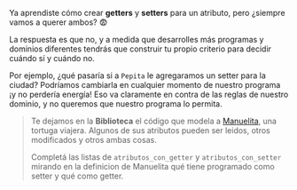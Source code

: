 Ya aprendiste cómo crear **getters** y **setters** para un atributo, pero ¿siempre vamos a querer ambos? :fearful:

La respuesta es que no, y a medida que desarrolles más programas y dominios diferentes tendrás que construir tu propio criterio para decidir cuándo sí y cuándo no.

Por ejemplo, ¿qué pasaría si a `Pepita` le agregaramos un setter para la ciudad? Podríamos cambiarla en cualquier momento de nuestro programa ¡y no perdería energía! Eso va claramente en contra de las reglas de nuestro dominio, y no queremos que nuestro programa lo permita.

> Te dejamos en la **Biblioteca** el código que modela a [Manuelita](https://es.wikipedia.org/wiki/Manuelita_(canci%C3%B3n)), una tortuga viajera. Algunos de sus atributos pueden ser leidos, otros modificados y otros ambas cosas. 
>
> Completá las listas de `atributos_con_getter` y `atributos_con_setter` mirando en la definicion de Manuelita qué tiene programado como setter y qué como getter.
